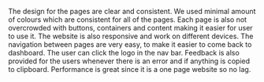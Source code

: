 The design for the pages are clear and consistent. We used minimal amount of colours which are consistent for all of the pages. Each page is also not overcrowded with buttons, containers and content making it easier for user to use it. The website is also responsive and work on different devices. The navigation between pages are very easy, to make it easier to come back to dashboard. The user can click the logo in the nav bar. Feedback is also provided for the users whenever there is an error and if anything is copied to clipboard. Performance is great since it is a one page website so no lag.
